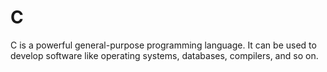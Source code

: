 # C

C is a powerful general-purpose programming language. It can be used to develop software like operating systems, databases, compilers, and so on.